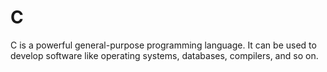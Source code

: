 # C

C is a powerful general-purpose programming language. It can be used to develop software like operating systems, databases, compilers, and so on.